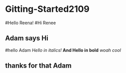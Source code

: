 # Gitting-Started2109

#Hello Reena!
#Hi Renee
## Adam says Hi 
#hello Adam
*Hello in italics!*
__And Hello in bold__
*woah* _cool_
## thanks for that Adam
